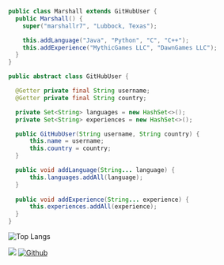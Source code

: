 ```java
public class Marshall extends GitHubUser {
  public Marshall() {
    super("marshallr7", "Lubbock, Texas");

    this.addLanguage("Java", "Python", "C", "C++");
    this.addExperience("MythicGames LLC", "DawnGames LLC");
  }
}

public abstract class GitHubUser {

  @Getter private final String username;
  @Getter private final String country;

  private Set<String> languages = new HashSet<>();
  private Set<String> experiences = new HashSet<>();

  public GitHubUser(String username, String country) {
      this.name = username;
      this.country = country;
  }

  public void addLanguage(String... language) {
      this.languages.addAll(language);
  }
  
  public void addExperience(String... experience) {
      this.experiences.addAll(experience);
  }
}
```

![Top Langs](https://github-readme-stats.vercel.app/api/top-langs/?username=marshallr7&theme=tokyonight)

![](https://visitor-badge.laobi.icu/badge?page_id=marshallr7.marshallr7) [![Github](https://img.shields.io/github/followers/marshallr7?label=Follow&style=social)](https://github.com/marshallr7)
